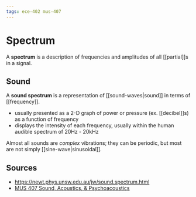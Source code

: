 ```yaml
---
tags: ece-402 mus-407
---
```


# Spectrum

A **spectrum** is a description of frequencies and amplitudes of all [[partial]]s in a signal.

## Sound

A **sound spectrum** is a representation of [[sound-waves|sound]] in terms of [[frequency]].

- usually presented as a 2-D graph of power or pressure (ex. [[decibel]]s) as a function of frequency
- displays the intensity of each frequency, usually within the human audible spectrum of 20Hz - 20kHz

Almost all sounds are _complex_ vibrations; they can be periodic, but most are not simply [[sine-wave|sinusoidal]].

## Sources

- <https://newt.phys.unsw.edu.au/jw/sound.spectrum.html>
- [MUS 407 Sound, Acoustics, & Psychoacoustics](https://prezi.com/view/ZcqvwosFJCFJQtQrbP75/)

